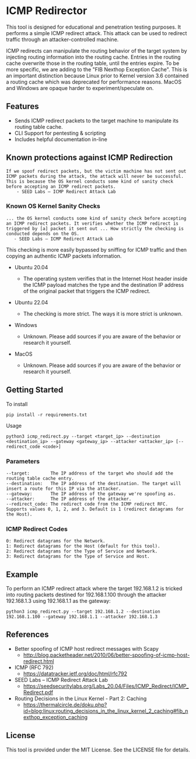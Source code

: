 # ICMP Redirector

This tool is designed for educational and penetration testing purposes. It performs a simple ICMP redirect attack. This attack can be used to redirect traffic through an attacker-controlled machine.

ICMP redirects can manipulate the routing behavior of the target system by injecting routing information into the routing cache. Entries in the routing cache overwrite those in the routing table, until the entries expire. To be more specific, we are adding to the "FIB Nexthop Exception Cache". This is an important distinction because Linux prior to Kernel version 3.6 contained a routing cache which was deprecated for performance reasons. MacOS and Windows are opaque harder to experiment/speculate on.


## Features
* Sends ICMP redirect packets to the target machine to manipulate its routing table cache.
* CLI Support for pentesting & scripting
* Includes helpful documentation in-line 

## Known protections against ICMP Redirection
    If we spoof redirect packets, but the victim machine has not sent out ICMP packets during the attack, the attack will never be successful. This is because the OS kernel conducts some kind of sanity check before accepting an ICMP redirect packets.
        - SEED Labs – ICMP Redirect Attack Lab

### Known OS Kernel Sanity Checks
    ... the OS kernel conducts some kind of sanity check before accepting an ICMP redirect packets. It verifies whether the ICMP redirect is triggered by [a] packet it sent out ... How strictly the checking is conducted depends on the OS.
       - SEED Labs – ICMP Redirect Attack Lab

This checking is more easily bypassed by sniffing for ICMP traffic and then copying an authentic ICMP packets information. 

* Ubuntu 20.04 
    * The operating system verifies that in the Internet Host header inside the ICMP payload matches the type and the destination IP address of the original packet that triggers the ICMP redirect.

* Ubuntu 22.04 
    * The checking is more strict. The ways it is more strict is unknown.

* Windows 
    * Unknown. Please add sources if you are aware of the behavior or research it yourself.

* MacOS 
    * Unknown. Please add sources if you are aware of the behavior or research it yourself.


## Getting Started
To install 

```pip install -r requirements.txt```

Usage

```python3 icmp_redirect.py --target <target_ip> --destination <destination_ip> --gateway <gateway_ip> --attacker <attacker_ip> [--redirect_code <code>] ``` 

### Parameters
    --target:        The IP address of the target who should add the routing table cache entry.
    --destination:   The IP address of the destination. The target will insert a route for this IP via the attacker.
    --gateway:       The IP address of the gateway we're spoofing as.
    --attacker:      The IP address of the attacker.
    --redirect_code: The redirect code from the ICMP redirect RFC. Supports values 0, 1, 2, and 3. Default is 1 (redirect datagrams for the Host).

### ICMP Redirect Codes
    0: Redirect datagrams for the Network.
    1: Redirect datagrams for the Host (default for this tool).
    2: Redirect datagrams for the Type of Service and Network.
    3: Redirect datagrams for the Type of Service and Host.

## Example
To perform an ICMP redirect attack where the target 192.168.1.2 is tricked into routing packets destined for 192.168.1.100 through the attacker 192.168.1.3 using 192.168.1.1 as the gateway:

```python3 icmp_redirect.py --target 192.168.1.2 --destination 192.168.1.100 --gateway 192.168.1.1 --attacker 192.168.1.3```

## References
* Better spoofing of ICMP host redirect messages with Scapy 
    * http://blog.packetheader.net/2010/06/better-spoofing-of-icmp-host-redirect.html
* ICMP (RFC 792) 
    * https://datatracker.ietf.org/doc/html/rfc792
* SEED Labs – ICMP Redirect Attack Lab
    * https://seedsecuritylabs.org/Labs_20.04/Files/ICMP_Redirect/ICMP_Redirect.pdf
* Routing Decisions in the Linux Kernel - Part 2: Caching
    * https://thermalcircle.de/doku.php?id=blog:linux:routing_decisions_in_the_linux_kernel_2_caching#fib_nexthop_exception_caching
## License
This tool is provided under the MIT License. See the LICENSE file for details.